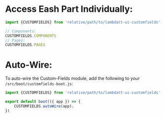 # Access Eash Part Individually:

```javascript
import {CUSTOMFIELDS} from 'relative/path/to/lambdatt-ui-customfields'

// Components:
CUSTOMFIELDS.COMPONENTS
// Pages:
CUSTOMFIELDS.PAGES
```

# Auto-Wire:

To auto-wire the Custom-Fields module, add the following to your `/src/boot/customfields-boot.js`:

```javascript
import {CUSTOMFIELDS} from 'relative/path/to/lambdatt-ui-customfields'

export default boot(({ app }) => {
    CUSTOMFIELDS.autoWire(app);
})
```